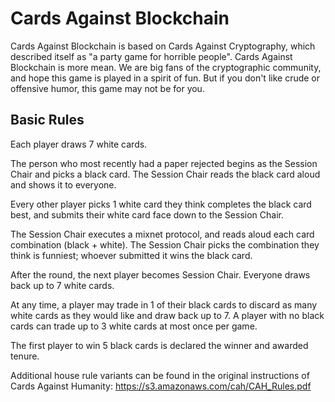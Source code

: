 Cards Against Blockchain
==========================

Cards Against Blockchain is based on Cards Against Cryptography, which described itself as "a party game for horrible people". Cards Against Blockchain is more mean. We are big fans of the cryptographic community, and hope this game is played in a spirit of fun. But if you don't like crude or offensive humor, this game may not be for you.

Basic Rules
-----------

Each player draws 7 white cards.

The person who most recently had a paper rejected begins as the Session Chair and picks a black card. The Session Chair reads the black card aloud and shows it to everyone.

Every other player picks 1 white card they think completes the black card best, and submits their white card face down to the Session Chair.

The Session Chair executes a mixnet protocol, and reads aloud each card combination (black + white). The Session Chair picks the combination they think is funniest; whoever submitted it wins the black card.

After the round, the next player becomes Session Chair. Everyone draws back up to 7 white cards.

At any time, a player may trade in 1 of their black cards to discard as many white cards as they would like and draw back up to 7. A player with no black cards can trade up to 3 white cards at most once per game.

The first player to win 5 black cards is declared the winner and awarded tenure.

Additional house rule variants can be found in the original instructions of Cards Against Humanity: https://s3.amazonaws.com/cah/CAH_Rules.pdf
